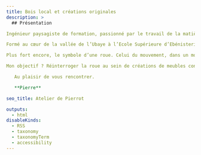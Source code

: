 ```yaml
---
title: Bois local et créations originales
description: >
  ## Présentation

Ingénieur paysagiste de formation, passionné par le travail de la matière, tout autant que par les paysages et les gens qui les font vivre, je décide en 2023 d’engager une reconversion professionnelle pour devenir menuisier-ébéniste créateur et tenter d’écrire de nouveaux récits pour accompagner les transitions de nos mode de vie.

Formé au cœur de la vallée de l’Ubaye à l’Ecole Supérieure d’Ebénisterie de Haute-Provence, je découvre le savoir-faire du charronnage - la fabrication de roue en bois - presque disparu aujoud’hui. Ma curiosité se transforme très vite en passion - névrose diront certains - tant le métier regorge de détails et fait appel à un savoir-faire pointu alliant machines, travail manuel, connaissance des essences de bois et transmissions humaines.

Plus fort encore, le symbole d’une roue. Celui du mouvement, dans un monde qui cherche à aller toujours plus vite en interrogeant si peu le sens et ses impacts sur nos modes de vie, notre santé et notre planète ou ses ressources. A 34 ans, je créé ma première œuvre - La Vagabonde - entièrement en bois  - clin d’œil en hommage au métier de charron. Sa réception prometteuse m’invite à poursuivre ma recherche artistique et je lance le projet 1Roue2Mains à l’automne 2025. 

Mon objectif ? Réinterroger la roue au sein de créations de meubles contemporains dans des contextes variés pour toucher, interroger le public sur nos racines, notre rapport au temps, au mouvement, à nos modes de vie et à nos territoires.

   Au plaisir de vous rencontrer.

   **Pierre**

seo_title: Atelier de Pierrot

outputs:
  - html
disableKinds:
  - RSS
  - taxonomy
  - taxonomyTerm
  - accessibility
---
```

